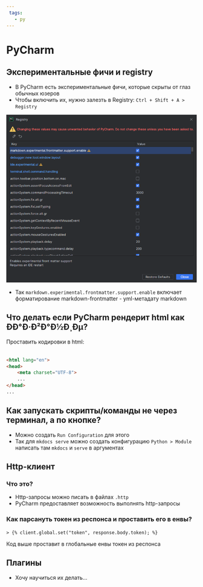 ```yaml
---
 tags:
   - py
---
```


# PyCharm

## Экспериментальные фичи и registry

- В PyCharm есть экспериментальные фичи, которые скрыты от глаз обычных юзеров
- Чтобы включить их, нужно залезть в Registry: `Ctrl + Shift + A > Registry`

![registry](registry.png)

- Так `markdown.experimental.frontmatter.support.enable` включает форматирование markdown-frontmatter - yml-метадату
  markdown

## Что делать если PyCharm рендерит html как ÐÐ°Ð·Ð²Ð°Ð½Ð¸Ðµ?

Проставить кодировки в html:

```html

<html lang="en">
<head>
    <meta charset="UTF-8">
    ...
</head>
...
```

## Как запускать скрипты/команды не через терминал, а по кнопке?

- Можно создать `Run Configuration` для этого
- Так для `mkdocs serve` можно создать конфигурацию `Python > Module` написать там `mkdocs` и `serve` в аргументах

## Http-клиент

### Что это?

- Http-запросы можно писать в файлах `.http`
- PyCharm предоставляет возможность выполнять http-запросы

### Как парсануть токен из респонса и проставить его в енвы?

```http
> {% client.global.set("token", response.body.token); %}
```

Код выше проставит в глобальные енвы токен из респонса

## Плагины

- Хочу научиться их делать...